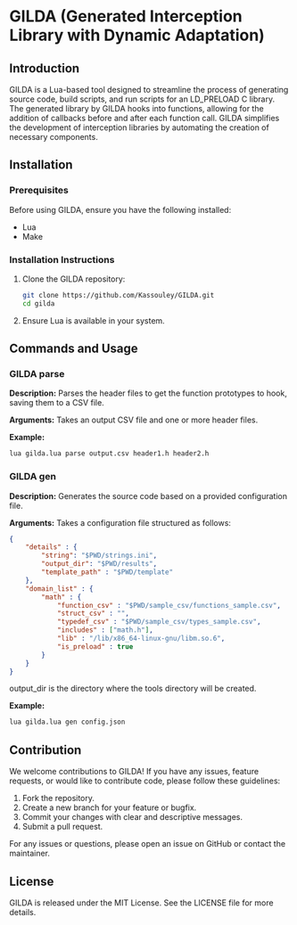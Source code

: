 # GILDA (Generated Interception Library with Dynamic Adaptation)

## Introduction

GILDA is a Lua-based tool designed to streamline the process of generating source code, build scripts, and run scripts for an LD_PRELOAD C library. The generated library by GILDA hooks into functions, allowing for the addition of callbacks before and after each function call. GILDA simplifies the development of interception libraries by automating the creation of necessary components.

## Installation

### Prerequisites

Before using GILDA, ensure you have the following installed:

- Lua
- Make

### Installation Instructions

1. Clone the GILDA repository:
    ```sh
    git clone https://github.com/Kassouley/GILDA.git
    cd gilda
    ```
2. Ensure Lua is available in your system.

## Commands and Usage

### GILDA parse

**Description:** Parses the header files to get the function prototypes to hook, saving them to a CSV file.

**Arguments:** Takes an output CSV file and one or more header files.

**Example:**
```sh
lua gilda.lua parse output.csv header1.h header2.h
```

### GILDA gen

**Description:** Generates the source code based on a provided configuration file.

**Arguments:** Takes a configuration file structured as follows:

```json
{
    "details" : {
        "string": "$PWD/strings.ini",
        "output_dir": "$PWD/results",
        "template_path" : "$PWD/template"
    }, 
    "domain_list" : {
        "math" : {
            "function_csv" : "$PWD/sample_csv/functions_sample.csv",
            "struct_csv" : "",
            "typedef_csv" : "$PWD/sample_csv/types_sample.csv",
            "includes" : ["math.h"],
            "lib" : "/lib/x86_64-linux-gnu/libm.so.6",
            "is_preload" : true
        }
    }
}
```
output_dir is the directory where the tools directory will be created.

**Example:**
```sh
lua gilda.lua gen config.json
```

## Contribution

We welcome contributions to GILDA! If you have any issues, feature requests, or would like to contribute code, please follow these guidelines:

1. Fork the repository.
2. Create a new branch for your feature or bugfix.
3. Commit your changes with clear and descriptive messages.
4. Submit a pull request.

For any issues or questions, please open an issue on GitHub or contact the maintainer.

## License

GILDA is released under the MIT License. See the LICENSE file for more details.